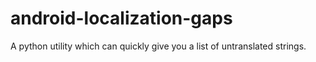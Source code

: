 # android-localization-gaps
A python utility which can quickly give you a list of untranslated strings.
